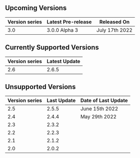 ## Upcoming Versions

| Version series | Latest Pre-release | Released On |
|-|-|-|
| 3.0 | 3.0.0 Alpha 3 | July 17th 2022 |

## Currently Supported Versions

| Version series | Latest Update |
|-|-|
| 2.6 | 2.6.5 |

## Unsupported Versions

| Version series | Last Update | Date of Last Update |
|-|-|-|
| 2.5 | 2.5.5 | June 15th 2022 |
| 2.4 | 2.4.4 | May 29th 2022 | 
| 2.3 | 2.3.2 | |
| 2.2 | 2.2.3 | | 
| 2.1 | 2.1.2 | |
| 2.0 | 2.0.2 | |
